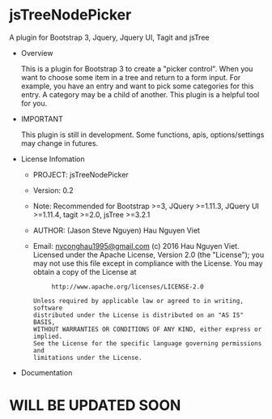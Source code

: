 # jsTreeNodePicker
A plugin for Bootstrap 3, Jquery, Jquery UI, Tagit and jsTree

* Overview

  This is a plugin for Bootstrap 3 to create a "picker control". When you want to choose some item in a tree and return to a form input. For example, you have an entry and want to pick some categories for this entry. A category may be a child of another. This plugin is a helpful tool for you.

* IMPORTANT

  This plugin is still in development. Some functions, apis, options/settings may change in futures.

* License Infomation

  + PROJECT: jsTreeNodePicker
  + Version: 0.2
  + Note:    Recommended for Bootstrap >=3, JQuery >=1.11.3, JQuery UI >=1.11.4, tagit >=2.0, jsTree >=3.2.1
  + AUTHOR:  (Jason Steve Nguyen) Hau Nguyen Viet
  + Email:   nvconghau1995@gmail.com
  (c) 2016 Hau Nguyen Viet.
        Licensed under the Apache License, Version 2.0 (the "License");
        you may not use this file except in compliance with the License.
        You may obtain a copy of the License at

             http://www.apache.org/licenses/LICENSE-2.0

        Unless required by applicable law or agreed to in writing, software
        distributed under the License is distributed on an "AS IS" BASIS,
        WITHOUT WARRANTIES OR CONDITIONS OF ANY KIND, either express or implied.
        See the License for the specific language governing permissions and
        limitations under the License.

* Documentation
# WILL BE UPDATED SOON
